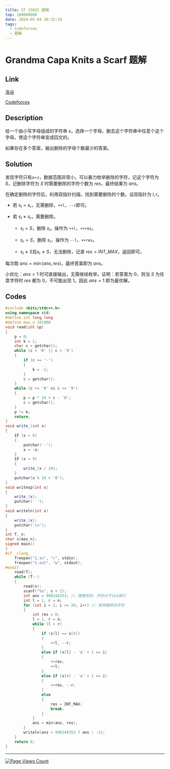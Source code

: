 ```yaml
---
title: CF 1582C 题解
top: 100000000
date: 2024-05-04 10:32:19
tags:
  - Codeforces
  - 题解
---
```

<!---->
<!--more-->

# Grandma Capa Knits a Scarf 题解

##  Link

[洛谷](https://www.luogu.com.cn/problem/CF1582C)

[Codeforces](https://codeforces.com/problemset/problem/1582/C)

## Description

给一个由小写字母组成的字符串 $s$，选择一个字母，删去这个字符串中任意个这个字母，使这个字符串变成回文的。

如果存在多个答案，输出删除的字母个数最少的答案。

## Solution

发现字符只有`a`~`z`，数据范围非常小，可以暴力枚举删除的字符，记这个字符为 $S$，记删除字符为 $S$ 时需要删除的字符个数为 $res$，最终结果为 $ans$。

在确定删除的字符后，利用双指针扫描，找到需要删除的个数。设双指针为 $l,r$。

- 若 $s_{l} = s_{r}$，无需删除，`++l`，`--r`即可。

- 若 $s_{l} \ne s_{r}$，需要删除。
  - $s_{l} = S$，删除 $s_{l}$，操作为  `++l`，`++res`。

  - $s_{r} = S$，删除 $s_{r}$，操作为  `--l`，`++res`。
  
  - $s_{l} \ne S \text{且} s_{r} \ne S$，无法删除，记录 $res = INT\_MAX$，返回即可。

每次取 $ans = \min (ans,res)$，最终答案即为 $ans$。

小优化：$ans = 1$ 时可直接输出，无需继续枚举。证明：若答案为 $0$，则当 $S$ 为任意字符时 $res$ 都为 $0$，不可能出现 $1$。因此 $ans = 1$ 即为最优解。

## Codes

```cpp
#include <bits/stdc++.h>
using namespace std;
#define int long long
#define max_n 101000
void read(int &p)
{
    p = 0;
    int k = 1;
    char c = getchar();
    while (c < '0' || c > '9')
    {
        if (c == '-')
        {
            k = -1;
        }
        c = getchar();
    }
    while (c >= '0' && c <= '9')
    {
        p = p * 10 + c - '0';
        c = getchar();
    }
    p *= k;
    return;
}
void write_(int x)
{
    if (x < 0)
    {
        putchar('-');
        x = -x;
    }
    if (x > 9)
    {
        write_(x / 10);
    }
    putchar(x % 10 + '0');
}
void writesp(int x)
{
    write_(x);
    putchar(' ');
}
void writeln(int x)
{
    write_(x);
    putchar('\n');
}
int T, n;
char s[max_n];
signed main()
{
#if _clang_
    freopen("1.in", "r", stdin);
    freopen("1.out", "w", stdout);
#endif
    read(T);
    while (T--)
    {
        read(n);
        scanf("%s", s + 1);
        int ans = 998244353; // 随便写的，开的大于1e5就行
        int l = 1, r = n;
        for (int i = 1; i <= 26; i++) // 枚举删除的字符
        {
            int res = 0;
            l = 1, r = n;
            while (l < r)
            {
                if (s[l] == s[r])
                {
                    ++l, --r;
                }
                else if (s[l] - 'a' + 1 == i)
                {
                    ++res;
                    ++l;
                }
                else if (s[r] - 'a' + 1 == i)
                {
                    ++res, --r;
                }
                else
                {
                    res = INT_MAX;
                    break;
                }
            }
            ans = min(ans, res);
        }
        writeln(ans < 998244353 ? ans : -1);
    }
    return 0;
}
```

---

[![Page Views Count](https://badges.toozhao.com/badges/01GXQDDFCB85TTEA1PQXXYPZQT/blue.svg)](https://badges.toozhao.com/stats/01GXQDDFCB85TTEA1PQXXYPZQT "Get your own page views count badge on badges.toozhao.com")

